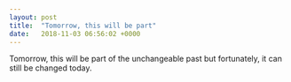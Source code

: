 ```yaml
---
layout: post
title:  "Tomorrow, this will be part"
date:   2018-11-03 06:56:02 +0000
---
```

Tomorrow, this will be part of the unchangeable past but fortunately,
it can still be changed today.

